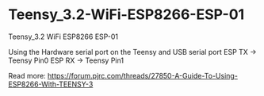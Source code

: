 # Teensy_3.2-WiFi-ESP8266-ESP-01
Teensy_3.2 WiFi ESP8266 ESP-01

Using the Hardware serial port on the Teensy and USB serial port
ESP TX -> Teensy Pin0
ESP RX -> Teensy Pin1

Read more: https://forum.pjrc.com/threads/27850-A-Guide-To-Using-ESP8266-With-TEENSY-3
